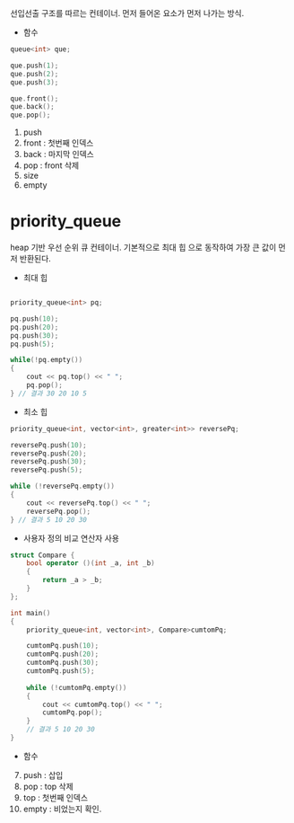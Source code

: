 선입선출 구조를 따르는 컨테이너. 먼저 들어온 요소가 먼저 나가는 방식.

- 함수
```c++
queue<int> que;

que.push(1);
que.push(2);
que.push(3);

que.front();
que.back();
que.pop();
```

1. push
2. front : 첫번째 인덱스
3. back : 마지막 인덱스
4. pop : front 삭제
5. size
6. empty

# priority_queue

heap 기반 우선 순위 큐 컨테이너. 기본적으로 최대 힙 으로 동작하여 가장 큰 값이 먼저 반환된다.

- 최대 힙
```c++

priority_queue<int> pq;

pq.push(10);
pq.push(20);
pq.push(30);
pq.push(5);

while(!pq.empty())
{
	cout << pq.top() << " ";
	pq.pop();
} // 결과 30 20 10 5
```

- 최소 힙
```c++
priority_queue<int, vector<int>, greater<int>> reversePq;

reversePq.push(10);
reversePq.push(20);
reversePq.push(30);
reversePq.push(5);

while (!reversePq.empty())
{
	cout << reversePq.top() << " ";
	reversePq.pop();
} // 결과 5 10 20 30
```

- 사용자 정의 비교 연산자 사용
```c++
struct Compare {
	bool operator ()(int _a, int _b)
	{
		return _a > _b;
	}
};

int main()
{
	priority_queue<int, vector<int>, Compare>cumtomPq;

	cumtomPq.push(10);
	cumtomPq.push(20);
	cumtomPq.push(30);
	cumtomPq.push(5);
	
	while (!cumtomPq.empty())
	{
		cout << cumtomPq.top() << " ";
		cumtomPq.pop();
	}
	// 결과 5 10 20 30
}
```

- 함수

7. push : 삽입
8. pop : top 삭제
9. top : 첫번째 인덱스
10. empty : 비었는지 확인.